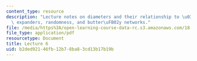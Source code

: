```yaml
---
content_type: resource
description: "Lecture notes on diameters and their relationship to \u03BB2, eigenvalues,\
  \ expanders, randomness, and butter\uFB02y networks."
file: /media/https%3A/open-learning-course-data-rc.s3.amazonaws.com/18-409-topics-in-theoretical-computer-science-an-algorithmists-toolkit-fall-2009/b2ded92146fb12b78ba83cd13b17b19b_MIT18_409F09_scribe6.pdf
file_type: application/pdf
resourcetype: Document
title: Lecture 6
uid: b2ded921-46fb-12b7-8ba8-3cd13b17b19b
---
```

